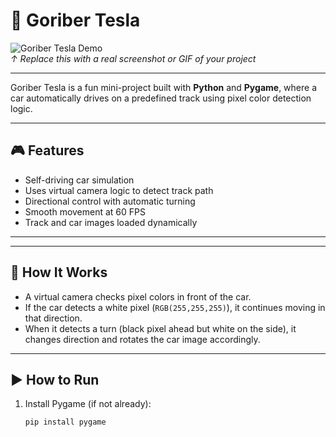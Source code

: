 # 🚗 Goriber Tesla

![Goriber Tesla Demo](assets/demo.png)  
_↑ Replace this with a real screenshot or GIF of your project_

---

Goriber Tesla is a fun mini-project built with **Python** and **Pygame**, where a car automatically drives on a predefined track using pixel color detection logic.

---

## 🎮 Features

-   Self-driving car simulation
-   Uses virtual camera logic to detect track path
-   Directional control with automatic turning
-   Smooth movement at 60 FPS
-   Track and car images loaded dynamically

---

---

## 🧠 How It Works

-   A virtual camera checks pixel colors in front of the car.
-   If the car detects a white pixel (`RGB(255,255,255)`), it continues moving in that direction.
-   When it detects a turn (black pixel ahead but white on the side), it changes direction and rotates the car image accordingly.

---

## ▶️ How to Run

1. Install Pygame (if not already):
    ```bash
    pip install pygame
    ```
